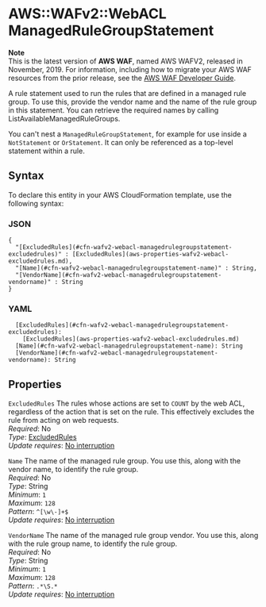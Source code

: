 # AWS::WAFv2::WebACL ManagedRuleGroupStatement<a name="aws-properties-wafv2-webacl-managedrulegroupstatement"></a>

**Note**  
This is the latest version of **AWS WAF**, named AWS WAFV2, released in November, 2019\. For information, including how to migrate your AWS WAF resources from the prior release, see the [AWS WAF Developer Guide](https://docs.aws.amazon.com/waf/latest/developerguide/waf-chapter.html)\. 

A rule statement used to run the rules that are defined in a managed rule group\. To use this, provide the vendor name and the name of the rule group in this statement\. You can retrieve the required names by calling ListAvailableManagedRuleGroups\.

You can't nest a `ManagedRuleGroupStatement`, for example for use inside a `NotStatement` or `OrStatement`\. It can only be referenced as a top\-level statement within a rule\.

## Syntax<a name="aws-properties-wafv2-webacl-managedrulegroupstatement-syntax"></a>

To declare this entity in your AWS CloudFormation template, use the following syntax:

### JSON<a name="aws-properties-wafv2-webacl-managedrulegroupstatement-syntax.json"></a>

```
{
  "[ExcludedRules](#cfn-wafv2-webacl-managedrulegroupstatement-excludedrules)" : [ExcludedRules](aws-properties-wafv2-webacl-excludedrules.md),
  "[Name](#cfn-wafv2-webacl-managedrulegroupstatement-name)" : String,
  "[VendorName](#cfn-wafv2-webacl-managedrulegroupstatement-vendorname)" : String
}
```

### YAML<a name="aws-properties-wafv2-webacl-managedrulegroupstatement-syntax.yaml"></a>

```
  [ExcludedRules](#cfn-wafv2-webacl-managedrulegroupstatement-excludedrules): 
    [ExcludedRules](aws-properties-wafv2-webacl-excludedrules.md)
  [Name](#cfn-wafv2-webacl-managedrulegroupstatement-name): String
  [VendorName](#cfn-wafv2-webacl-managedrulegroupstatement-vendorname): String
```

## Properties<a name="aws-properties-wafv2-webacl-managedrulegroupstatement-properties"></a>

`ExcludedRules`  <a name="cfn-wafv2-webacl-managedrulegroupstatement-excludedrules"></a>
The rules whose actions are set to `COUNT` by the web ACL, regardless of the action that is set on the rule\. This effectively excludes the rule from acting on web requests\.   
*Required*: No  
*Type*: [ExcludedRules](aws-properties-wafv2-webacl-excludedrules.md)  
*Update requires*: [No interruption](https://docs.aws.amazon.com/AWSCloudFormation/latest/UserGuide/using-cfn-updating-stacks-update-behaviors.html#update-no-interrupt)

`Name`  <a name="cfn-wafv2-webacl-managedrulegroupstatement-name"></a>
The name of the managed rule group\. You use this, along with the vendor name, to identify the rule group\.  
*Required*: No  
*Type*: String  
*Minimum*: `1`  
*Maximum*: `128`  
*Pattern*: `^[\w\-]+$`  
*Update requires*: [No interruption](https://docs.aws.amazon.com/AWSCloudFormation/latest/UserGuide/using-cfn-updating-stacks-update-behaviors.html#update-no-interrupt)

`VendorName`  <a name="cfn-wafv2-webacl-managedrulegroupstatement-vendorname"></a>
The name of the managed rule group vendor\. You use this, along with the rule group name, to identify the rule group\.  
*Required*: No  
*Type*: String  
*Minimum*: `1`  
*Maximum*: `128`  
*Pattern*: `.*\S.*`  
*Update requires*: [No interruption](https://docs.aws.amazon.com/AWSCloudFormation/latest/UserGuide/using-cfn-updating-stacks-update-behaviors.html#update-no-interrupt)